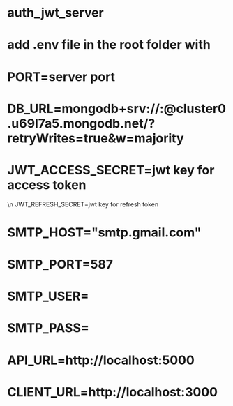 # auth_jwt_server
# add .env file in the root folder with 
# PORT=server port
# DB_URL=mongodb+srv://<username>:<password>@cluster0.u69l7a5.mongodb.net/?retryWrites=true&w=majority
# JWT_ACCESS_SECRET=jwt key for access token
\n JWT_REFRESH_SECRET=jwt key for refresh token
# SMTP_HOST="smtp.gmail.com"
# SMTP_PORT=587
# SMTP_USER=<your email>
# SMTP_PASS=<your pass for app access>
# API_URL=http://localhost:5000
# CLIENT_URL=http://localhost:3000
